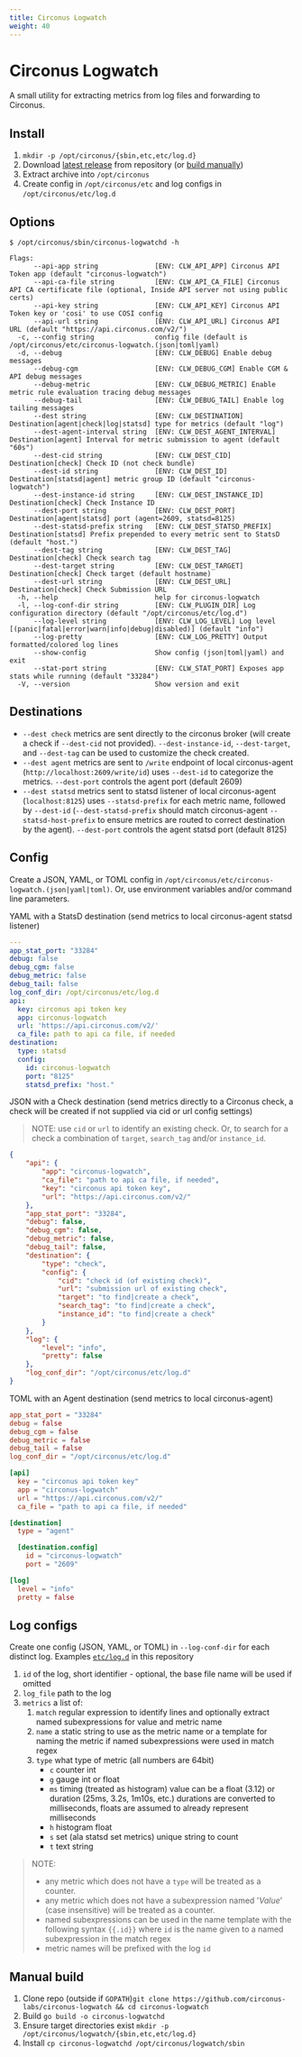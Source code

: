 ```yaml
---
title: Circonus Logwatch
weight: 40
---
```


# Circonus Logwatch

A small utility for extracting metrics from log files and forwarding to Circonus.

## Install

1. `mkdir -p /opt/circonus/{sbin,etc,etc/log.d}`
1. Download [latest release](../../releases/latest) from repository (or [build manually](#manual-build))
1. Extract archive into `/opt/circonus`
1. Create config in `/opt/circonus/etc` and log configs in `/opt/circonus/etc/log.d`

## Options
```
$ /opt/circonus/sbin/circonus-logwatchd -h
```

```
Flags:
      --api-app string              [ENV: CLW_API_APP] Circonus API Token app (default "circonus-logwatch")
      --api-ca-file string          [ENV: CLW_API_CA_FILE] Circonus API CA certificate file (optional, Inside API server not using public certs)
      --api-key string              [ENV: CLW_API_KEY] Circonus API Token key or 'cosi' to use COSI config
      --api-url string              [ENV: CLW_API_URL] Circonus API URL (default "https://api.circonus.com/v2/")
  -c, --config string               config file (default is /opt/circonus/etc/circonus-logwatch.(json|toml|yaml)
  -d, --debug                       [ENV: CLW_DEBUG] Enable debug messages
      --debug-cgm                   [ENV: CLW_DEBUG_CGM] Enable CGM & API debug messages
      --debug-metric                [ENV: CLW_DEBUG_METRIC] Enable metric rule evaluation tracing debug messages
      --debug-tail                  [ENV: CLW_DEBUG_TAIL] Enable log tailing messages
      --dest string                 [ENV: CLW_DESTINATION] Destination[agent|check|log|statsd] type for metrics (default "log")
      --dest-agent-interval string  [ENV: CLW_DEST_AGENT_INTERVAL] Destination[agent] Interval for metric submission to agent (default "60s")
      --dest-cid string             [ENV: CLW_DEST_CID] Destination[check] Check ID (not check bundle)
      --dest-id string              [ENV: CLW_DEST_ID] Destination[statsd|agent] metric group ID (default "circonus-logwatch")
      --dest-instance-id string     [ENV: CLW_DEST_INSTANCE_ID] Destination[check] Check Instance ID
      --dest-port string            [ENV: CLW_DEST_PORT] Destination[agent|statsd] port (agent=2609, statsd=8125)
      --dest-statsd-prefix string   [ENV: CLW_DEST_STATSD_PREFIX] Destination[statsd] Prefix prepended to every metric sent to StatsD (default "host.")
      --dest-tag string             [ENV: CLW_DEST_TAG] Destination[check] Check search tag
      --dest-target string          [ENV: CLW_DEST_TARGET] Destination[check] Check target (default hostname)
      --dest-url string             [ENV: CLW_DEST_URL] Destination[check] Check Submission URL
  -h, --help                        help for circonus-logwatch
  -l, --log-conf-dir string         [ENV: CLW_PLUGIN_DIR] Log configuration directory (default "/opt/circonus/etc/log.d")
      --log-level string            [ENV: CLW_LOG_LEVEL] Log level [(panic|fatal|error|warn|info|debug|disabled)] (default "info")
      --log-pretty                  [ENV: CLW_LOG_PRETTY] Output formatted/colored log lines
      --show-config                 Show config (json|toml|yaml) and exit
      --stat-port string            [ENV: CLW_STAT_PORT] Exposes app stats while running (default "33284")
  -V, --version                     Show version and exit

```

## Destinations

* `--dest check` metrics are sent directly to the circonus broker (will create a check if `--dest-cid` not provided). `--dest-instance-id`, `--dest-target`, and `--dest-tag` can be used to customize the check created.
* `--dest agent` metrics are sent to `/write` endpoint of local circonus-agent (`http://localhost:2609/write/id`) uses `--dest-id` to categorize the metrics. `--dest-port` controls the agent port (default 2609)
* `--dest statsd` metrics sent to statsd listener of local circonus-agent (`localhost:8125`) uses `--statsd-prefix` for each metric name, followed by `--dest-id` (`--dest-statsd-prefix` should match circonus-agent `--statsd-host-prefix` to ensure metrics are routed to correct destination by the agent). `--dest-port` controls the agent statsd port (default 8125)

## Config

Create a JSON, YAML, or TOML config in `/opt/circonus/etc/circonus-logwatch.(json|yaml|toml)`. Or, use environment variables and/or command line parameters.

YAML with a StatsD destination (send metrics to local circonus-agent statsd listener)
```yaml
---
app_stat_port: "33284"
debug: false
debug_cgm: false
debug_metric: false
debug_tail: false
log_conf_dir: /opt/circonus/etc/log.d
api:
  key: circonus api token key
  app: circonus-logwatch
  url: 'https://api.circonus.com/v2/'
  ca_file: path to api ca file, if needed
destination:
  type: statsd
  config:
    id: circonus-logwatch
    port: "8125"
    statsd_prefix: "host."
```

JSON with a Check destination (send metrics directly to a Circonus check, a check will be created if not supplied via cid or url config settings)

> NOTE: use `cid` or `url` to identify an existing check. Or, to search for a check a combination of `target`, `search_tag` and/or `instance_id`.

```json
{
    "api": {
        "app": "circonus-logwatch",
        "ca_file": "path to api ca file, if needed",
        "key": "circonus api token key",
        "url": "https://api.circonus.com/v2/"
    },
    "app_stat_port": "33284",
    "debug": false,
    "debug_cgm": false,
    "debug_metric": false,
    "debug_tail": false,
    "destination": {
        "type": "check",
        "config": {
            "cid": "check id (of existing check)",
            "url": "submission url of existing check",
            "target": "to find|create a check",
            "search_tag": "to find|create a check",
            "instance_id": "to find|create a check"
        }
    },
    "log": {
        "level": "info",
        "pretty": false
    },
    "log_conf_dir": "/opt/circonus/etc/log.d"
}
```

TOML with an Agent destination (send metrics to local circonus-agent)
```toml
app_stat_port = "33284"
debug = false
debug_cgm = false
debug_metric = false
debug_tail = false
log_conf_dir = "/opt/circonus/etc/log.d"

[api]
  key = "circonus api token key"
  app = "circonus-logwatch"
  url = "https://api.circonus.com/v2/"
  ca_file = "path to api ca file, if needed"

[destination]
  type = "agent"

  [destination.config]
    id = "circonus-logwatch"
    port = "2609"

[log]
  level = "info"
  pretty = false
```

## Log configs

Create one config (JSON, YAML, or TOML) in `--log-conf-dir` for each distinct log. Examples [`etc/log.d`](etc/log.d/) in this repository

1. `id` of the log, short identifier - optional, the base file name will be used if omitted
1. `log_file` path to the log
1. `metrics` a list of:
    1. `match` regular expression to identify lines and optionally extract named subexpressions for value and metric name
    1. `name` a static string to use as the metric name or a template for naming the metric if named subexpressions were used in match regex
    1. `type` what type of metric (all numbers are 64bit)
        * `c` counter int
        * `g` gauge int or float
        * `ms` timing (treated as histogram) value can be a float (3.12) or duration (25ms, 3.2s, 1m10s, etc.) durations are converted to milliseconds, floats are assumed to already represent milliseconds
        * `h` histogram float
        * `s` set (ala statsd set metrics) unique string to count
        * `t` text string

> NOTE:
> * any metric which does not have a `type` will be treated as a counter.
> * any metric which does not have a subexpression named '*Value*' (case insensitive) will be treated as a counter.
> * named subexpressions can be used in the name template with the following syntax `{{.id}}` where `id` is the name given to a named subexpression in the match regex
> * metric names will be prefixed with the log `id`

## Manual build

1. Clone repo (outside if `GOPATH`)`git clone https://github.com/circonus-labs/circonus-logwatch && cd circonus-logwatch`
1. Build `go build -o circonus-logwatchd`
1. Ensure target directories exist `mkdir -p /opt/circonus/logwatch/{sbin,etc,etc/log.d}`
1. Install `cp circonus-logwatchd /opt/circonus/logwatch/sbin`
